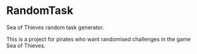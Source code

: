 # RandomTask
Sea of Thieves random task generator.

This is a project for pirates who want randomised challenges in  the game Sea of Thieves.
